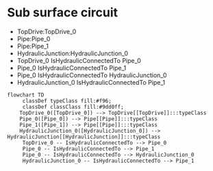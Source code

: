 # Sub surface circuit
- TopDrive:TopDrive_0
- Pipe:Pipe_0
- Pipe:Pipe_1
- HydraulicJunction:HydraulicJunction_0
- TopDrive_0 IsHydraulicConnectedTo Pipe_0
- Pipe_0 IsHydraulicConnectedTo Pipe_1
- Pipe_0 IsHydraulicConnectedTo HydraulicJunction_0
- HydraulicJunction_0 IsHydraulicConnectedTo Pipe_1
```mermaid
flowchart TD
	 classDef typeClass fill:#f96;
	 classDef classClass fill:#9dd0ff;
	TopDrive_0([TopDrive_0]) --> TopDrive[[TopDrive]]:::typeClass
	Pipe_0([Pipe_0]) --> Pipe[[Pipe]]:::typeClass
	Pipe_1([Pipe_1]) --> Pipe[[Pipe]]:::typeClass
	HydraulicJunction_0([HydraulicJunction_0]) --> HydraulicJunction[[HydraulicJunction]]:::typeClass
	 TopDrive_0 -- IsHydraulicConnectedTo --> Pipe_0 
	 Pipe_0 -- IsHydraulicConnectedTo --> Pipe_1 
	 Pipe_0 -- IsHydraulicConnectedTo --> HydraulicJunction_0 
	 HydraulicJunction_0 -- IsHydraulicConnectedTo --> Pipe_1 
```
